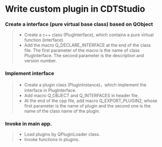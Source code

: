 Write custom plugin in CDTStudio
======

### Create a interface (pure virtual base class) based on QObject
> * Create a c++ class (PlugInterface), which contains a pure virtual function (interface).
> * Add the macro Q_DECLARE_INTERFACE at the end of the class file. The first parameter of the macro is the name of class PlugInterface. The second parameter is the description and version number.

### Implement interface
> * Create a plugin class (PluginInstance)，which implement the interface in PlugInterface.
> * Add macro Q_OBJECT and Q_INTERFACES in header file.
> * At the end of the cpp file, add macro Q_EXPORT_PLUGIN2, whose first parameter is the name of plugin and the second one is the name of the class name of the plugin.

### Invoke in main app.
> * Load plugins by QPluginLoader class.
> * Invoke functions in plugins.